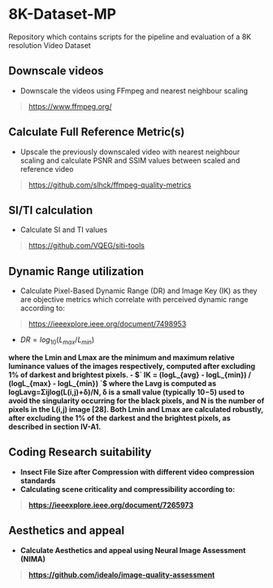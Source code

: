 # 8K-Dataset-MP
Repository which contains scripts for the pipeline and evaluation of a 8K resolution Video Dataset

## Downscale videos
- Downscale the videos using FFmpeg and nearest neighbour scaling
> https://www.ffmpeg.org/

## Calculate Full Reference Metric(s)
- Upscale the previously downscaled video with nearest neighbour scaling and calculate PSNR and SSIM values between scaled and reference video
> https://github.com/slhck/ffmpeg-quality-metrics

## SI/TI calculation
- Calculate SI and TI values
> https://github.com/VQEG/siti-tools

## Dynamic Range utilization
- Calculate Pixel-Based Dynamic Range (DR) and Image Key (IK) as they are objective metrics which correlate with perceived dynamic range according to:
> https://ieeexplore.ieee.org/document/7498953
- $` DR = log_{10} (L_{max} / L_{min} ) `$
<b>
where the Lmin and Lmax are the minimum and maximum relative luminance values of the images respectively, computed after excluding 1% of darkest and brightest pixels.
- $` IK = (logL_{avg} - logL_{min}) / (logL_{max} - logL_{min}) `$
<b>
where the Lavg is computed as logLavg=Σijlog(L(i,j)+δ)/N, δ is a small value (typically 10−5) used to avoid the singularity occurring for the black pixels, and N is the number of pixels in the L(i,j) image [28]. Both Lmin and Lmax are calculated robustly, after excluding the 1% of the darkest and the brightest pixels, as described in section IV-A1.

## Coding Research suitability
- Insect File Size after Compression with different video compression standards
- Calculating scene criticality and compressibility according to:
> https://ieeexplore.ieee.org/document/7265973

## Aesthetics and appeal
- Calculate Aesthetics and appeal using Neural Image Assessment (NIMA)
> https://github.com/idealo/image-quality-assessment 
